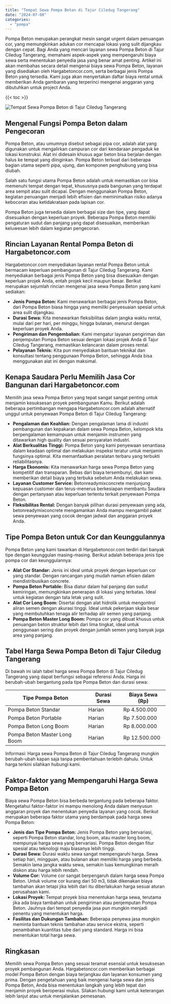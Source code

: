 ```yaml
---
title: "Tempat Sewa Pompa Beton di Tajur Ciledug Tangerang"
date: "2024-07-08"
categories: 
  - "pompa"
---
```




Pompa Beton merupakan perangkat mesin sangat urgent dalam penuangan cor, yang memungkinkan adukan cor mencapai lokasi yang sulit dijangkau dengan cepat. Bagi Anda yang mencari layanan sewa Pompa Beton di Tajur Ciledug Tangerang, memahami aspek-aspek yang mempengaruhi biaya sewa serta menentukan penyedia jasa yang benar amat penting. Artikel ini akan membahas secara detail mengenai biaya sewa Pompa Beton, layanan yang disediakan oleh Hargabetoncor.com, serta berbagai jenis Pompa Beton yang tersedia. Kami juga akan menyertakan daftar biaya rental untuk memberikan Anda gambaran yang terperinci mengenai anggaran yang dibutuhkan untuk project Anda.

{{< toc >}}

![Tempat Sewa Pompa Beton di Tajur Ciledug Tangerang](https://hargareadymixid.github.io/pompa/concrete-pump%20(5).png)

## Mengenal Fungsi Pompa Beton dalam Pengecoran

Pompa Beton, atau umumnya disebut sebagai pipa cor, adalah alat yang digunakan untuk mengalirkan campuran cor dari kendaraan pengaduk ke lokasi konstruksi. Alat ini didesain khusus agar beton bisa berjalan dengan halus ke tempat yang diinginkan. Pompa Beton terbuat dari beberapa bagian utama seperti pipa, ujung, dan komponen penghubung yang bisa diubah.

Salah satu fungsi utama Pompa Beton adalah untuk memastikan cor bisa memenuhi tempat dengan tepat, khususnya pada bangunan yang terdapat area sempit atau sulit dicapai. Dengan menggunakan Pompa Beton, kegiatan penuangan menjadi lebih efisien dan meminimalkan risiko adanya kebocoran atau ketidakrataan pada lapisan cor.

Pompa Beton juga tersedia dalam berbagai size dan tipe, yang dapat disesuaikan dengan keperluan proyek. Beberapa Pompa Beton memiliki pengaturan sudut dan panjang yang dapat disesuaikan, memberikan keluwesan lebih dalam kegiatan pengecoran.

## Rincian Layanan Rental Pompa Beton di Hargabetoncor.com

Hargabetoncor.com menyediakan layanan rental Pompa Beton untuk bermacam keperluan pembangunan di Tajur Ciledug Tangerang. Kami menyediakan berbagai jenis Pompa Beton yang bisa disesuaikan dengan keperluan projek Anda, entah projek kecil maupun besar. Berikut merupakan sejumlah rincian mengenai jasa sewa Pompa Beton yang kami sediakan:

- **Jenis Pompa Beton:** Kami menawarkan berbagai jenis Pompa Beton, dari Pompa Beton biasa hingga yang memiliki penyesuaian spesial untuk area sulit dijangkau.
- **Durasi Sewa:** Kita menawarkan fleksibilitas dalam jangka waktu rental, mulai dari per hari, per minggu, hingga bulanan, menurut dengan keperluan proyek Anda.
- **Pengiriman dan Pengembalian:** Kami mengatur layanan pengiriman dan penjemputan Pompa Beton sesuai dengan lokasi projek Anda di Tajur Ciledug Tangerang, memastikan kelancaran dalam proses rental.
- **Pelayanan Teknis:** Kita pun menyediakan bantuan teknikal dan konsultasi tentang penggunaan Pompa Beton, sehingga Anda bisa menggunakan alat ini dengan maksimal.

## Kenapa Saudara Perlu Memilih Jasa Cor Bangunan dari Hargabetoncor.com

Memilih jasa sewa Pompa Beton yang tepat sangat sangat penting untuk menjamin kesuksesan proyek pembangunan Kamu. Berikut adalah beberapa pertimbangan mengapa Hargabetoncor.com adalah alternatif unggul untuk penyewaan Pompa Beton di Tajur Ciledug Tangerang:

- **Pengalaman dan Keahlian:** Dengan pengalaman lama di industri pembangunan dan kepakaran dalam sewa Pompa Beton, kelompok kita berpengalaman kemampuan untuk menjamin instrumen yang ditawarkan high quality dan sesuai persyaratan industri.
- **Alat Berkualitas Tinggi:** Pompa Beton yang kami penyewaan senantiasa dalam keadaan optimal dan melakukan inspeksi teratur untuk menjamin fungsinya optimal. Kita memanfaatkan peralatan terbaru yang terbukti reliabilitasnya.
- **Harga Ekonomis:** Kita menawarkan harga sewa Pompa Beton yang kompetitif dan transparan. Bebas dari biaya tersembunyi, dan kami memberikan detail biaya yang terbuka sebelum Anda melakukan sewa.
- **Layanan Customer Service:** Betonreadymixconcrete menjunjung kepuasan customer dan terus-menerus berkesiapan membantu Saudara dengan pertanyaan atau keperluan tertentu terkait penyewaan Pompa Beton.
- **Fleksibilitas Rental:** Dengan banyak pilihan durasi penyewaan yang ada, betonreadymixconcrete mengamankan Anda mampu mengambil paket sewa penyewaan yang cocok dengan jadwal dan anggaran proyek Anda.

## Tipe Pompa Beton untuk Cor dan Keunggulannya

Pompa Beton yang kami tawarkan di Hargabetoncor.com terdiri dari banyak tipe dengan keunggulan masing-masing. Berikut adalah beberapa jenis tipe pompa cor dan keunggulannya:

- **Alat Cor Standar:** Jenis ini ideal untuk proyek dengan keperluan cor yang standar. Dengan rancangan yang mudah namun efisien dalam mendistribusikan concrete.
- **Pompa Beton Portable:** Bisa diatur dalam hal panjang dan sudut kemiringan, memungkinkan penerapan di lokasi yang terbatas. Ideal untuk kegiatan dengan tata letak yang sulit.
- **Alat Cor Long Boom:** Disertai dengan alat hidrolik untuk mengontrol aliran semen dengan akurasi tinggi. Ideal untuk pekerjaan skala besar yang membutuhkan tenaga alir terhadap alir semen yang panjang.
- **Pompa Beton Master Long Boom:** Pompa cor yang dibuat khusus untuk penuangan beton struktur lebih dari lima tingkat, ideal untuk penggunaan sering dan proyek dengan jumlah semen yang banyak juga area yang panjang.

## Tabel Harga Sewa Pompa Beton di Tajur Ciledug Tangerang

Di bawah ini ialah tabel harga sewa Pompa Beton di Tajur Ciledug Tangerang yang dapat berfungsi sebagai referensi Anda. Harga ini berubah-ubah bergantung pada tipe Pompa Beton dan durasi sewa:

| Tipe Pompa Beton | Durasi Sewa | Biaya Sewa (Rp) |
| --- | --- | --- |
| Pompa Beton Standar | Harian | Rp 4.500.000 |
| Pompa Beton Portable | Harian | Rp 7.500.000 |
| Pompa Beton Long Boom | Harian | Rp 8.000.000 |
| Pompa Beton Master Long Boom | Harian | Rp 12.500.000 |

Informasi: Harga sewa Pompa Beton di Tajur Ciledug Tangerang mungkin berubah-ubah kapan saja tanpa pemberitahuan terlebih dahulu. Untuk harga terkini silahkan hubungi kami.

## Faktor-faktor yang Mempengaruhi Harga Sewa Pompa Beton

Biaya sewa Pompa Beton bisa berbeda tergantung pada beberapa faktor. Mengetahui faktor-faktor ini mampu menolong Anda dalam menyusun anggaran proyek dan menentukan penyedia layanan yang cocok. Berikut merupakan beberapa faktor utama yang berdampak pada harga sewa Pompa Beton:

- **Jenis dan Tipe Pompa Beton:** Jenis Pompa Beton yang bervariasi, seperti Pompa Beton standar, long boom, atau master long boom, mempunyai harga sewa yang bervariasi. Pompa Beton dengan fitur spesial atau teknologi maju biasanya lebih tinggi.
- **Durasi Sewa:** Durasi waktu sewa sangat mempengaruhi harga. Sewa setiap hari, mingguan, atau bulanan akan memiliki harga yang berbeda. Semakin lama jangka waktu sewa, semakin luas kemungkinan meraih diskon atau harga lebih rendah.
- **Volume Cor:** Volume cor sangat berpengaruh dalam harga sewa Pompa Beton. Untuk volume cor kurang dari 50 m3, tidak dikenakan biaya tambahan akan tetapi jika lebih dari itu diberlakukan harga sesuai aturan perusahaan kami.
- **Lokasi Proyek:** Tempat proyek bisa menentukan harga sewa, terutama jika ada biaya tambahan untuk pengiriman atau penjemputan Pompa Beton. Jauhnya dari tempat penyedia jasa pun mungkin menjadi penentu yang menentukan harga.
- **Fasilitas dan Dukungan Tambahan:** Beberapa penyewa jasa mungkin meminta bantuan teknis tambahan atau service ekstra, seperti penambahan kuantitas tube dari yang standard. Harga ini bisa menentukan total harga sewa.

## Ringkasan

Memilih sewa Pompa Beton yang sesuai teramat esensial untuk kesuksesan proyek pembangunan Anda. Hargabetoncor.com memberikan berbagai model Pompa Beton dengan biaya terjangkau dan layanan konsumen yang prima. Dengan pengetahuan yang baik mengenai harga sewa dan jenis Pompa Beton, Anda bisa menentukan langkah yang lebih tepat dan menjamin proyek beroperasi mulus. Silakan hubungi kami untuk keterangan lebih lanjut atau untuk menjalankan pemesanan.
